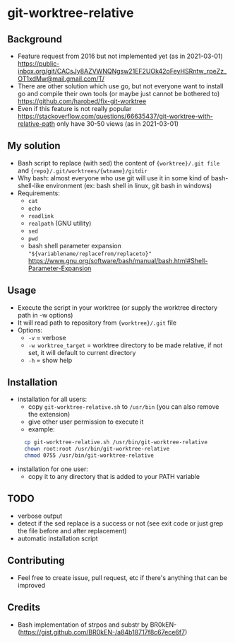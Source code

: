 # git-worktree-relative


## Background

- Feature request from 2016 but not implemented yet (as in 2021-03-01) https://public-inbox.org/git/CACsJy8AZVWNQNgsw21EF2UOk42oFeyHSRntw_rpeZz_OT1xdMw@mail.gmail.com/T/
- There are other solution which use go, but not everyone want to install go and compile their own tools (or maybe just cannot be bothered to) https://github.com/harobed/fix-git-worktree
- Even if this feature is not really popular https://stackoverflow.com/questions/66635437/git-worktree-with-relative-path only have 30-50 views (as in 2021-03-01)


## My solution

- Bash script to replace (with sed) the content of `{worktree}/.git file` and `{repo}/.git/worktrees/{wtname}/gitdir`
- Why bash: almost everyone who use git will use it in some kind of bash-shell-like environment (ex: bash shell in linux, git bash in windows)
- Requirements: 
  - `cat`
  - `echo`
  - `readlink`
  - `realpath` (GNU utility)
  - `sed`
  - `pwd`
  - bash shell parameter expansion `"${variablename/replacefrom/replaceto}"` https://www.gnu.org/software/bash/manual/bash.html#Shell-Parameter-Expansion


## Usage

- Execute the script in your worktree (or supply the worktree directory path in -w options)
- It will read path to repository from `{worktree}/.git` file
- Options:
  - `-v` = verbose
  - `-w worktree_target` = worktree directory to be made relative, if not set, it will default to current directory
  - `-h` = show help


## Installation

- installation for all users:
  - copy `git-worktree-relative.sh` to `/usr/bin` (you can also remove the extension)
  - give other user permission to execute it
  - example:
  ```bash
    cp git-worktree-relative.sh /usr/bin/git-worktree-relative
    chown root:root /usr/bin/git-worktree-relative
    chmod 0755 /usr/bin/git-worktree-relative
  ```
- installation for one user:
  - copy it to any directory that is added to your PATH variable


## TODO

- verbose output
- detect if the sed replace is a success or not (see exit code or just grep the file before and after replacement)
- automatic installation script


## Contributing

- Feel free to create issue, pull request, etc if there's anything that can be improved


## Credits

- Bash implementation of strpos and substr by BR0kEN- (https://gist.github.com/BR0kEN-/a84b18717f8c67ece6f7)


